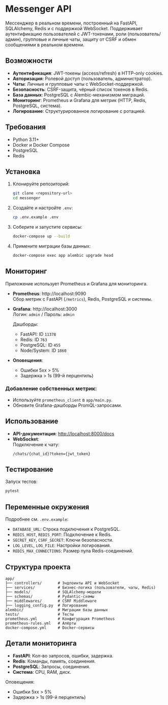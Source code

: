 
# Messenger API

Мессенджер в реальном времени, построенный на FastAPI, SQLAlchemy, Redis и с поддержкой WebSocket. Поддерживает аутентификацию пользователей с JWT-токенами, роли (пользователь/админ), групповые и личные чаты, защиту от CSRF и обмен сообщениями в реальном времени.

##  Возможности

- **Аутентификация**: JWT-токены (access/refresh) в HTTP-only cookies.
- **Авторизация**: Ролевой доступ (пользователь, администратор).
- **Чаты**: Личные и групповые чаты с WebSocket-поддержкой.
- **Безопасность**: CSRF-защита, чёрный список токенов в Redis.
- **База данных**: PostgreSQL с Alembic-механизмом миграций.
- **Мониторинг**: Prometheus и Grafana для метрик (HTTP, Redis, PostgreSQL, система).
- **Логирование**: Структурированное логирование с ротацией.

##  Требования

- Python 3.11+
- Docker и Docker Compose
- PostgreSQL
- Redis

##  Установка

1. Клонируйте репозиторий:
   ```bash
   git clone <repository-url>
   cd messenger
   ```

2. Создайте и настройте `.env`:
   ```bash
   cp .env.example .env
   ```

3. Соберите и запустите сервисы:
   ```bash
   docker-compose up --build
   ```

4. Примените миграции базы данных:
   ```bash
   docker-compose exec app alembic upgrade head
   ```

##  Мониторинг

Приложение использует Prometheus и Grafana для мониторинга.

- **Prometheus**: http://localhost:9090  
  Сбор метрик с FastAPI (`/metrics`), Redis, PostgreSQL и системы.

- **Grafana**: http://localhost:3000  
  Логин: `admin` / Пароль: `admin`

  Дашборды:
  - FastAPI: ID `11378`
  - Redis: ID `763`
  - PostgreSQL: ID `455`
  - Node/System: ID `1860`

- **Оповещения**:
  - Ошибки 5xx > 5%
  - Задержка > 1s (99-й перцентиль)

### Добавление собственных метрик:

- Используйте `prometheus_client` в `app/main.py`.
- Обновите Grafana-дэшборды PromQL-запросами.

##  Использование

- **API-документация**: [http://localhost:8000/docs](http://localhost:8000/docs)
- **WebSocket**:  
  Подключение к чату:  
  ```
  /chats/{chat_id}?token={jwt_token}
  ```

##  Тестирование

Запуск тестов:
```bash
pytest
```

##  Переменные окружения

Подробнее см. `.env.example`:

- `DATABASE_URL`: Строка подключения к PostgreSQL.
- `REDIS_HOST`, `REDIS_PORT`: Подключение к Redis.
- `SECRET_KEY`, `CSRF_SECRET`: Ключи безопасности.
- `LOG_LEVEL`, `LOG_FILE`: Настройки логирования.
- `REDIS_MAX_CONNECTIONS`: Размер пула Redis-соединений.

##  Структура проекта

```
app/
├── controllers/       # Эндпоинты API и WebSocket
├── services/          # Бизнес-логика (пользователи, чаты, Redis)
├── models/            # SQLAlchemy-модели
├── schemas/           # Pydantic-схемы
├── middlewares/       # CSRF Middleware
├── logging_config.py  # Логирование
alembic/               # Миграции базы данных
tests/                 # Тесты
prometheus.yml         # Конфигурация Prometheus
prometheus-rules.yml   # Алёрты
docker-compose.yml     # Docker-сервисы
```

##  Детали мониторинга

- **FastAPI**: Кол-во запросов, ошибки, задержка.
- **Redis**: Команды, память, соединения.
- **PostgreSQL**: Запросы, соединения.
- **Система**: CPU, RAM, диск.

Оповещения:
- Ошибки 5xx > 5%
- Задержка > 1s (99-й перцентиль)


